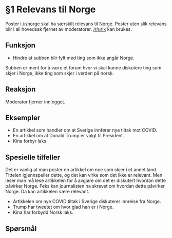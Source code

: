 # §1 Relevans til Norge
Poster i [/r/norge](https://old.reddit.com/r/norge) skal ha særskilt relevans til [Norge](https://no.wikipedia.org/wiki/norge). Poster uten slik relevans blir i all hovedsak fjernet av moderatorer. [/r/urix](https://old.reddit.com/r/urix) kan brukes.

## Funksjon
* Hindre at subben blir fylt med ting som ikke angår Norge.

Subben er ment for å være et forum hvor vi skal kunne diskutere ting som skjer i Norge, ikke ting som skjer i verden på norsk.

## Reaksjon
Moderator fjerner innlegget.

## Eksempler
* En artikkel som handler om at Sverige innfører nye tiltak mot COVID.
* En artikkel om at Donald Trump er valgt til President.
* Kina forbyr laks.

## Spesielle tilfeller
Det er vanlig at man poster en artikkel om noe som skjer i et annet land. Tittelen igjennspeiler dette, og det kan virke som det ikke er relevant. Men leser man må lese artikkelen for å avgjøre om det er diskutert hvordan dette påvirker Norge. Feks kan journalisten ha skrevet om hvordan dette påvirker Norge. Da kan artikkelen være relevant.

* Artikkelen om nye COVID tiltak i Sverige diskuterer innreise fra Norge.
* Trump har tweetet om hvor glad han er i Norge.
* Kina har forbydd Norsk laks.

## Spørsmål
